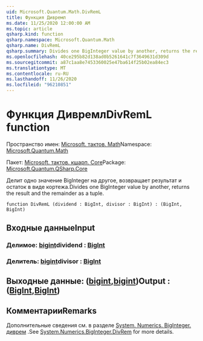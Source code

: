 ```yaml
---
uid: Microsoft.Quantum.Math.DivRemL
title: Функция Дивремл
ms.date: 11/25/2020 12:00:00 AM
ms.topic: article
qsharp.kind: function
qsharp.namespace: Microsoft.Quantum.Math
qsharp.name: DivRemL
qsharp.summary: Divides one BigInteger value by another, returns the result and the remainder as a tuple.
ms.openlocfilehash: 40ce295b82d138ad0b5261641c7f3649631d309d
ms.sourcegitcommit: a87c1aa8e7453360025e47ba614f25b02ea84ec3
ms.translationtype: MT
ms.contentlocale: ru-RU
ms.lasthandoff: 11/26/2020
ms.locfileid: "96210851"
---
```

# <a name="divreml-function"></a><span data-ttu-id="a4589-102">Функция Дивремл</span><span class="sxs-lookup"><span data-stu-id="a4589-102">DivRemL function</span></span>

<span data-ttu-id="a4589-103">Пространство имен: [Microsoft. тактов. Math](xref:Microsoft.Quantum.Math)</span><span class="sxs-lookup"><span data-stu-id="a4589-103">Namespace: [Microsoft.Quantum.Math](xref:Microsoft.Quantum.Math)</span></span>

<span data-ttu-id="a4589-104">Пакет: [Microsoft. тактов. кшарп. Core](https://nuget.org/packages/Microsoft.Quantum.QSharp.Core)</span><span class="sxs-lookup"><span data-stu-id="a4589-104">Package: [Microsoft.Quantum.QSharp.Core](https://nuget.org/packages/Microsoft.Quantum.QSharp.Core)</span></span>


<span data-ttu-id="a4589-105">Делит одно значение BigInteger на другое, возвращает результат и остаток в виде кортежа.</span><span class="sxs-lookup"><span data-stu-id="a4589-105">Divides one BigInteger value by another, returns the result and the remainder as a tuple.</span></span>

```qsharp
function DivRemL (dividend : BigInt, divisor : BigInt) : (BigInt, BigInt)
```


## <a name="input"></a><span data-ttu-id="a4589-106">Входные данные</span><span class="sxs-lookup"><span data-stu-id="a4589-106">Input</span></span>

### <a name="dividend--bigint"></a><span data-ttu-id="a4589-107">Делимое: [bigint](xref:microsoft.quantum.lang-ref.bigint)</span><span class="sxs-lookup"><span data-stu-id="a4589-107">dividend : [BigInt](xref:microsoft.quantum.lang-ref.bigint)</span></span>




### <a name="divisor--bigint"></a><span data-ttu-id="a4589-108">Делитель: [bigint](xref:microsoft.quantum.lang-ref.bigint)</span><span class="sxs-lookup"><span data-stu-id="a4589-108">divisor : [BigInt](xref:microsoft.quantum.lang-ref.bigint)</span></span>





## <a name="output--bigintbigint"></a><span data-ttu-id="a4589-109">Выходные данные: ([bigint](xref:microsoft.quantum.lang-ref.bigint),[bigint](xref:microsoft.quantum.lang-ref.bigint))</span><span class="sxs-lookup"><span data-stu-id="a4589-109">Output : ([BigInt](xref:microsoft.quantum.lang-ref.bigint),[BigInt](xref:microsoft.quantum.lang-ref.bigint))</span></span>



## <a name="remarks"></a><span data-ttu-id="a4589-110">Комментарии</span><span class="sxs-lookup"><span data-stu-id="a4589-110">Remarks</span></span>

<span data-ttu-id="a4589-111">Дополнительные сведения см. в разделе [System. Numerics. BigInteger. диврем](https://docs.microsoft.com/dotnet/api/system.numerics.biginteger.divrem) .</span><span class="sxs-lookup"><span data-stu-id="a4589-111">See [System.Numerics.BigInteger.DivRem](https://docs.microsoft.com/dotnet/api/system.numerics.biginteger.divrem) for more details.</span></span>
